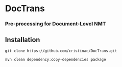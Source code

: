 # DocTrans
### Pre-processing for Document-Level NMT

## Installation

```git clone https://github.com/cristinae/DocTrans.git```

```mvn clean dependency:copy-dependencies package```

